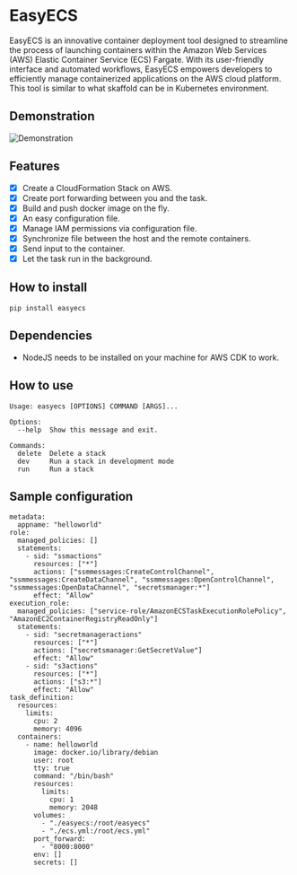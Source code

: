 # EasyECS

EasyECS is an innovative container deployment tool designed to streamline the process of launching containers within the Amazon Web Services (AWS) Elastic Container Service (ECS) Fargate. With its user-friendly interface and automated workflows, EasyECS empowers developers to efficiently manage containerized applications on the AWS cloud platform. This tool is similar to what skaffold can be in Kubernetes environment.

## Demonstration

![Demonstration](https://github.com/Komalis/easyecs/blob/main/easyecs.gif)

## Features

- [X] Create a CloudFormation Stack on AWS.
- [X] Create port forwarding between you and the task.
- [X] Build and push docker image on the fly.
- [X] An easy configuration file.
- [X] Manage IAM permissions via configuration file.
- [X] Synchronize file between the host and the remote containers.
- [X] Send input to the container.
- [X] Let the task run in the background.

## How to install

```
pip install easyecs
```

## Dependencies

- NodeJS needs to be installed on your machine for AWS CDK to work.

## How to use

```
Usage: easyecs [OPTIONS] COMMAND [ARGS]...

Options:
  --help  Show this message and exit.

Commands:
  delete  Delete a stack
  dev     Run a stack in development mode
  run     Run a stack
```

## Sample configuration

```
metadata:
  appname: "helloworld"
role:
  managed_policies: []
  statements:
    - sid: "ssmactions"
      resources: ["*"]
      actions: ["ssmmessages:CreateControlChannel", "ssmmessages:CreateDataChannel", "ssmmessages:OpenControlChannel", "ssmmessages:OpenDataChannel", "secretsmanager:*"]
      effect: "Allow"
execution_role:
  managed_policies: ["service-role/AmazonECSTaskExecutionRolePolicy", "AmazonEC2ContainerRegistryReadOnly"]
  statements:
    - sid: "secretmanageractions"
      resources: ["*"]
      actions: ["secretsmanager:GetSecretValue"]
      effect: "Allow"
    - sid: "s3actions"
      resources: ["*"]
      actions: ["s3:*"]
      effect: "Allow"
task_definition:
  resources:
    limits:
      cpu: 2
      memory: 4096
  containers:
    - name: helloworld
      image: docker.io/library/debian
      user: root
      tty: true
      command: "/bin/bash"
      resources:
        limits:
          cpu: 1
          memory: 2048
      volumes:
        - "./easyecs:/root/easyecs"
        - "./ecs.yml:/root/ecs.yml"
      port_forward:
        - "8000:8000"
      env: []
      secrets: []
```
